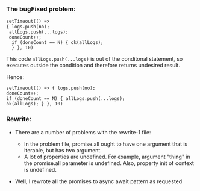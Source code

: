 ### The bugFixed problem:

```
setTimeout(() =>
{ logs.push(no);
 allLogs.push(...logs);
 doneCount++;
  if (doneCount == N) { ok(allLogs);
  } }, 10)
```

This code `allLogs.push(...logs)` is out of the conditonal statement, so executes outside the condition and therefore returns undesired result.

Hence:

```
setTimeout(() => { logs.push(no);
doneCount++;
if (doneCount == N) { allLogs.push(...logs);
ok(allLogs); } }, 10)

```

### Rewrite:

- There are a number of problems with the rewrite-1 file:

  - In the problem file, promise.all ought to have one argument that is iterable, but has two argument.
  - A lot of properties are undefined. For example, argument "thing" in the promise.all parameter is undefined. Also, property init of context is undefined.

- Well, I rewrote all the promises to async await pattern as requested
